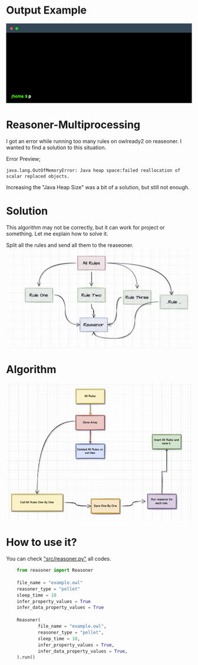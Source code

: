 # Output Example

<img src="img/terminal.gif">

# Reasoner-Multiprocessing
I got an error while running too many rules on owlready2 on reaseoner. I wanted to find a solution to this situation.

Error Preview;

    java.lang.OutOfMemoryError: Java heap space:failed reallocation of scalar replaced objects.

Increasing the "Java Heap Size" was a bit of a solution, but still not enough.

# Solution
This algorithm may not be correctly, but it can work for project or something. Let me explain how to solve it.

Split all the rules and send all them to the reaseoner.
<img src="img/image_1.png">

# Algorithm

<img src="img/image_2.png">

# How to use it?

You can check <a href="https://github.com/AliYmn/Reasoner-Multiprocessing/blob/master/src/reasoner.py">"src/reasoner.py"</a> all codes.

```python
    from reasoner import Reasoner

    file_name = "example.owl"
    reasoner_type = "pellet"
    sleep_time = 10
    infer_property_values = True
    infer_data_property_values = True

    Reasoner(
            file_name = "example.owl",
            reasoner_type = "pellet",
            sleep_time = 10,
            infer_property_values = True,
            infer_data_property_values = True,
    ).run()
```
